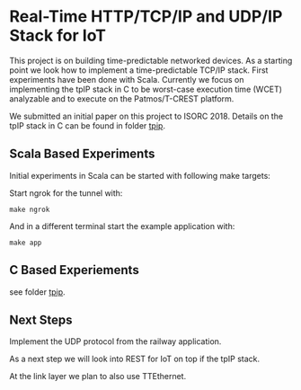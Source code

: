 # Real-Time HTTP/TCP/IP and UDP/IP Stack for IoT

This project is on building time-predictable networked devices.
As a starting point we look how to implement a time-predictable TCP/IP stack.
First experiments have been done with Scala.
Currently we focus on implementing the tpIP stack in C to be worst-case
execution time (WCET) analyzable and to execute on the Patmos/T-CREST platform.

We submitted an initial paper on this project to ISORC 2018.
Details on the tpIP stack in C can be found in folder [tpip](tpip).

## Scala Based Experiments

Initial experiments in Scala can be started with following make targets:

Start ngrok for the tunnel with:

```
make ngrok
```

And in a different terminal start the example application with:

```
make app
```

## C Based Experiements

see folder [tpip](tpip).

## Next Steps

Implement the UDP protocol from the railway application.

As a next step we will look into REST for IoT on top if the tpIP stack.

At the link layer we plan to also use TTEthernet.
